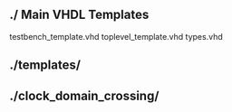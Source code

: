 

## ./  Main VHDL Templates

testbench_template.vhd
toplevel_template.vhd
types.vhd

## ./templates/

## ./clock_domain_crossing/


